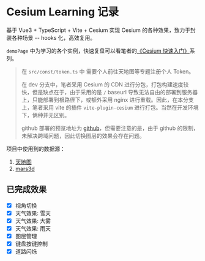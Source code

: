 # Cesium Learning 记录

基于 Vue3 + TypeScript + Vite + Cesium 实现 Cesium 的各种效果，致力于封装各种场景 -- hooks 化，高效复用。

`demoPage` 中为学习的各个实例，快速复盘可以看笔者的[《Cesium 快速入门》](https://rayadaschn.github.io/front-end-life/Framework/Cesium/Cesium01.html)系列。

> 在 `src/const/token.ts` 中 需要个人前往天地图等专题注册个人 Token。
>
> 在 dev 分支中，笔者采用 Cesium 的 CDN 进行分包，打包构建速度较快，但是缺点在于，由于采用的是 `/` baseurl 导致无法自由的部署到服务器上，只能部署到根路径下，或额外采用 nginx 进行重载。因此，在本分支上，笔者采用 vite 的插件 `vite-plugin-cesium` 进行打包。当然在开发环境下，俩种并无区别。
>
> github 部署的预览地址为 [github](https://rayadaschn.github.io/learning_cesium/#/camera)，但需要注意的是，由于 github 的限制，未解决跨域问题，因此切换图层的效果会存在问题。

项目中使用到的数据源：

1. [天地图](http://lbs.tianditu.gov.cn/)
2. [mars3d](http://mars3d.cn/doc.html#start/get-started)

## 已完成效果

- [x] 视角切换
- [x] 天气效果: 雪天
- [x] 天气效果: 大雾
- [x] 天气效果: 雨天
- [x] 图层管理
- [x] 键盘按键控制
- [x] 道路闪烁
